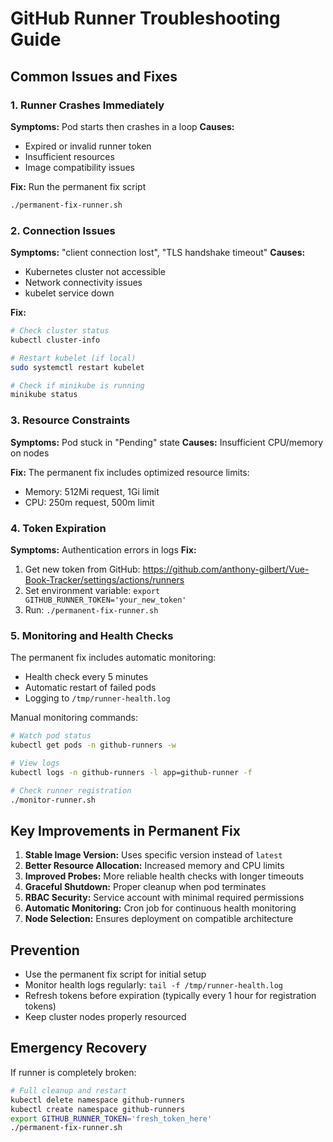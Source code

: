 # GitHub Runner Troubleshooting Guide

## Common Issues and Fixes

### 1. Runner Crashes Immediately
**Symptoms:** Pod starts then crashes in a loop
**Causes:** 
- Expired or invalid runner token
- Insufficient resources
- Image compatibility issues

**Fix:** Run the permanent fix script
```bash
./permanent-fix-runner.sh
```

### 2. Connection Issues
**Symptoms:** "client connection lost", "TLS handshake timeout"
**Causes:**
- Kubernetes cluster not accessible
- Network connectivity issues
- kubelet service down

**Fix:**
```bash
# Check cluster status
kubectl cluster-info

# Restart kubelet (if local)
sudo systemctl restart kubelet

# Check if minikube is running
minikube status
```

### 3. Resource Constraints
**Symptoms:** Pod stuck in "Pending" state
**Causes:** Insufficient CPU/memory on nodes

**Fix:** The permanent fix includes optimized resource limits:
- Memory: 512Mi request, 1Gi limit
- CPU: 250m request, 500m limit

### 4. Token Expiration
**Symptoms:** Authentication errors in logs
**Fix:**
1. Get new token from GitHub: https://github.com/anthony-gilbert/Vue-Book-Tracker/settings/actions/runners
2. Set environment variable: `export GITHUB_RUNNER_TOKEN='your_new_token'`
3. Run: `./permanent-fix-runner.sh`

### 5. Monitoring and Health Checks

The permanent fix includes automatic monitoring:
- Health check every 5 minutes
- Automatic restart of failed pods
- Logging to `/tmp/runner-health.log`

Manual monitoring commands:
```bash
# Watch pod status
kubectl get pods -n github-runners -w

# View logs
kubectl logs -n github-runners -l app=github-runner -f

# Check runner registration
./monitor-runner.sh
```

## Key Improvements in Permanent Fix

1. **Stable Image Version:** Uses specific version instead of `latest`
2. **Better Resource Allocation:** Increased memory and CPU limits
3. **Improved Probes:** More reliable health checks with longer timeouts
4. **Graceful Shutdown:** Proper cleanup when pod terminates
5. **RBAC Security:** Service account with minimal required permissions
6. **Automatic Monitoring:** Cron job for continuous health monitoring
7. **Node Selection:** Ensures deployment on compatible architecture

## Prevention

- Use the permanent fix script for initial setup
- Monitor health logs regularly: `tail -f /tmp/runner-health.log`
- Refresh tokens before expiration (typically every 1 hour for registration tokens)
- Keep cluster nodes properly resourced

## Emergency Recovery

If runner is completely broken:
```bash
# Full cleanup and restart
kubectl delete namespace github-runners
kubectl create namespace github-runners
export GITHUB_RUNNER_TOKEN='fresh_token_here'
./permanent-fix-runner.sh
```
